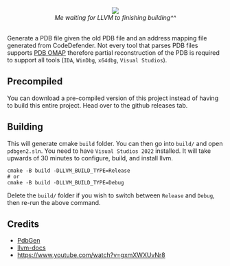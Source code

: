 <div align="center">
    <img src="https://media1.giphy.com/media/FovFeej5SQQh94uyyK/giphy.gif"/>
    <br>
    <i>Me waiting for LLVM to finishing building^^</i>
</div>

<br>

Generate a PDB file given the old PDB file and an address mapping file generated from CodeDefender. Not every tool that parses PDB files supports [PDB OMAP](https://github.com/getsentry/pdb/issues/17) therefore partial reconstruction of the PDB is required to support all tools (`IDA`, `WinDbg`, `x64dbg`, `Visual Studios`).

## Precompiled

You can download a pre-compiled version of this project instead of having to build this entire project. Head over to the github releases tab.

## Building

This will generate cmake `build` folder. You can then go into `build/` and open `pdbgen2.sln`. You need to have `Visual Studios 2022` installed. It will take upwards of 30 minutes to configure, build, and install llvm.

```
cmake -B build -DLLVM_BUILD_TYPE=Release
# or
cmake -B build -DLLVM_BUILD_TYPE=Debug
```

Delete the `build/` folder if you wish to switch between `Release` and `Debug`, then re-run the above command.

## Credits

- [PdbGen](https://github.com/gix/PdbGen)
- [llvm-docs](https://llvm.org/docs/PDB/index.html)
- https://www.youtube.com/watch?v=gxmXWXUvNr8